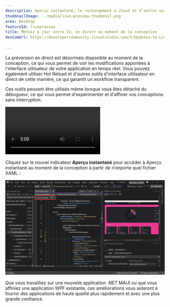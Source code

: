 ```yaml
---
description: Aperçu instantané, le rechargement à chaud et d’autres outils d’IU sont désormais disponibles au moment de la conception.
thumbnailImage: ../media/live-preview-thumbnail.png
area: Desktop
featureId: livepreview
title: Mettez à jour votre IU, en direct au moment de la conception
devComUrl: https://developercommunity.visualstudio.com/t/Updates-to-Live-Preview-Hot-Reload-and/10846679

---
```



La préversion en direct est désormais disponible au moment de la conception, ce qui vous permet de voir les modifications apportées à l'interface utilisateur de votre application en temps réel. Vous pouvez également utiliser Hot Reload et d'autres outils d'interface utilisateur en direct de cette manière, ce qui garantit un workflow transparent.

Ces outils peuvent être utilisés même lorsque vous êtes détaché du débogueur, ce qui vous permet d'expérimenter et d'affiner vos conceptions sans interruption.

![Démo d’Aperçu instantané](../media/live-preview.mp4)

Cliquez sur le nouvel indicateur **Aperçu instantané** pour accéder à Aperçu instantané au moment de la conception à partir de n’importe quel fichier XAML :

![Capture d’écran d’Aperçu instantané](../media/live-preview.png)

Que vous travailliez sur une nouvelle application .NET MAUI ou que vous affiniez une application WPF existante, ces améliorations vous aideront à fournir des applications de haute qualité plus rapidement et avec une plus grande confiance.
